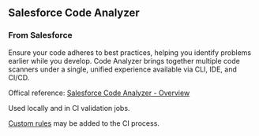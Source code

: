 ## Salesforce Code Analyzer
### From Salesforce
Ensure your code adheres to best practices, helping you identify problems
earlier while you develop. Code Analyzer brings together multiple code scanners
under a single, unified experience available via CLI, IDE, and CI/CD.

Offical reference: [Salesforce Code Analyzer -
Overview](https://developer.salesforce.com/docs/platform/salesforce-code-analyzer/overview)

Used locally and in CI validation jobs.

[Custom rules](custom-rules.md) may be added to the CI process.
